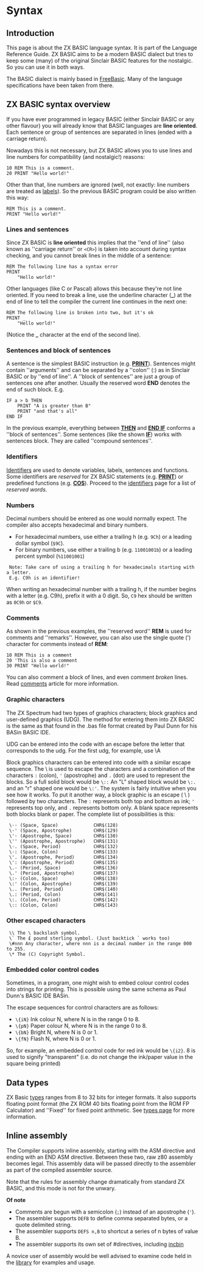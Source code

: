 # Syntax

## Introduction

This page is about the ZX BASIC language syntax. It is part of the Language Reference Guide.
ZX BASIC aims to be a modern BASIC dialect but tries to keep some (many) of the original Sinclair BASIC
features for the nostalgic. So you can use it in both ways.

The BASIC dialect is mainly based in [FreeBasic](https://www.freebasic.net/wiki/DocToc).
Many of the language specifications have been taken from there.

## ZX BASIC syntax overview

If you have ever programmed in legacy BASIC (either Sinclair BASIC or any other flavour) you will already know that
BASIC languages are **line oriented**. Each sentence or group of sentences are separated in lines (ended with a
carriage return).

Nowadays this is not necessary, but ZX BASIC allows you to use lines and line numbers for compatibility
(and nostalgic!) reasons:

```basic
10 REM This is a comment.
20 PRINT "Hello world!"
```


Other than that, line numbers are ignored (well, not exactly: line numbers are treated as [labels](labels.md)).
So the previous BASIC program could be also written this way:

```basic
REM This is a comment.
PRINT "Hello world!"
```


### Lines and sentences

Since ZX BASIC is **line oriented** this implies that the ''end of line'' (also known as ''carriage return'' or `<CR>`)
is taken into account during syntax checking, and you cannot break lines in the middle of a sentence:

```basic
REM The following line has a syntax error
PRINT
    "Hello world!"
```


Other languages (like C or Pascal) allows this because they're not line oriented. If you need to break a line, use the
underline character (**_**) at the end of line to tell the compiler the current line continues in the next one:

```basic
REM The following line is broken into two, but it's ok
PRINT _
    "Hello world!"
```
(Notice the **_** character at the end of the second line).

### Sentences and block of sentences

A sentence is the simplest BASIC instruction (e.g. **[PRINT](print.md)**). Sentences might contain ''arguments'' and
can be separated by a ''colon'' (:) as in Sinclair BASIC or by ''end of line''. A ''block of sentences'' are
just a group of sentences one after another. Usually the reserved word **END** denotes the end of such block. E.g.

```basic
IF a > b THEN
    PRINT "A is greater than B"
    PRINT "and that's all"
END IF
```

In the previous example, everything between **[THEN](if.md)** and **[END IF](if.md)** conforms a ''block of sentences''.
Some sentences (like the shown **[IF](if.md)**) works with sentences block. They are called ''compound sentences''.

### Identifiers

[Identifiers](identifier.md) are used to denote variables, labels, sentences and functions. Some identifiers are
_reserved_ for ZX BASIC statements (e.g. **[PRINT](print.md)**) or predefined functions (e.g. **[COS](cos.md)**).
Proceed to the [identifiers](identifier.md) page for a list of _reserved words_.

### Numbers

Decimal numbers should be entered as one would normally expect. The compiler also accepts hexadecimal and binary numbers.

* For hexadecimal numbers, use either a trailing h (e.g. `9Ch`) or a leading dollar symbol (`$9C`).
* For binary numbers, use either a trailing b (e.g. `11001001b`) or a leading percent symbol (`%11001001`)

```
 Note: Take care of using a trailing h for hexadecimals starting with a letter.
 E.g. C9h is an identifier!
```
When writing an hexadecimal number with a trailing h, if the number begins with a letter (e.g. C9h), prefix it with a 0 digit.
So, `C9` hex should be written as `0C9h` or `$C9`.

### Comments

As shown in the previous examples, the ''reserved word'' **REM** is used for comments and ''remarks''.
However, you can also use the single quote (') character for comments instead of **REM**:

```basic
10 REM This is a comment
20 'This is also a comment
30 PRINT "Hello world!"
```

You can also comment a block of lines, and even comment _broken_ lines.
Read [comments](comments.md) article for more information.

### Graphic characters

The ZX Spectrum had two types of graphics characters; block graphics and user-defined graphics (UDG).
The method for entering them into ZX BASIC is the same as that found in the .bas file format created by Paul Dunn
for his BASin BASIC IDE.

UDG can be entered into the code with an escape before the letter that corresponds to the udg.
For the first udg, for example, use \A

Block graphics characters can be entered into code with a similar escape sequence.
The \ is used to escape the characters and a combination of the characters `:` (colon), `'` (apostrophe) and `.` (dot)
are used to represent the blocks. So a full solid block would be `\::` An "L" shaped block would be `\:.` and an "r"
shaped one would be `\:'`. The system is fairly intuitive when you see how it works.
To put it another way, a block graphic is an escape ( \ ) followed by two characters.
The `:` represents both top and bottom as ink; `'` represents top only, and `.` represents bottom only.
A blank space represents both blocks blank or paper. The complete list of possibilities is this:

```
 \·· (Space, Space)             CHR$(128)
 \·' (Space, Apostrophe)        CHR$(129)
 \'· (Apostrophe, Space)        CHR$(130)
 \'' (Apostrophe, Apostrophe)   CHR$(131)
 \·. (Space, Period)            CHR$(132)
 \·: (Space, Colon)             CHR$(133)
 \'. (Apostrophe, Period)       CHR$(134)
 \': (Apostrophe, Period)       CHR$(135)
 \.· (Period, Space)            CHR$(136)
 \.' (Period, Apostrophe)       CHR$(137)
 \:· (Colon, Space)             CHR$(138)
 \:' (Colon, Apostrophe)        CHR$(139)
 \.. (Period, Period)           CHR$(140)
 \.: (Period, Colon)            CHR$(141)
 \:. (Colon, Period)            CHR$(142)
 \:: (Colon, Colon)             CHR$(143)
```


### Other escaped characters
```
 \\ The \ backslash symbol.
 \` The £ pound sterling symbol. (Just backtick ` works too)
 \#nnn Any character, where nnn is a decimal number in the range 000 to 255.
 \* The (C) Copyright Symbol.
```

### Embedded color control codes

Sometimes, in a program, one might wish to embed colour control codes into strings for printing.
This is possible using the same schema as Paul Dunn's BASIC IDE BASin.

The escape sequences for control characters are as follows:

* `\{iN}` Ink colour N, where N is in the range 0 to 8.
* `\{pN}` Paper colour N, where N is in the range 0 to 8.
* `\{bN}` Bright N, where N is 0 or 1.
* `\{fN}` Flash N, where N is 0 or 1.

So, for example, an embedded control code for red ink would be `\{i2}`.
8 is used to signify "transparent" (i.e. do not change the ink/paper value in the square being printed)

## Data types

ZX Basic [types](types.md) ranges from 8 to 32 bits for integer formats. It also supports floating point format
(the ZX ROM 40 bits floating point from the ROM FP Calculator) and ''Fixed'' for fixed point arithmetic.
See [types page](types.md) for more information.

## Inline assembly

The Compiler supports inline assembly, starting with the ASM directive and ending with an END ASM directive.
Between these two, raw z80 assembly becomes legal. This assembly data will be passed directly to the assembler as part
of the compiled assembler source.

Note that the rules for assembly change dramatically from standard ZX BASIC, and this mode is not for the unwary.

**Of note**

* Comments are begun with a semicolon (`;`) instead of an apostrophe (`'`).
* The assembler supports `DEFB` to define comma separated bytes, or a quote delimited string.
* The assembler supports `DEFS n,B` to shortcut a series of n bytes of value B.
* The assembler supports its own set of #directives, including [incbin](asm/incbin.md)

A novice user of assembly would be well advised to examine code held in the [library](library.md) for examples and usage.
